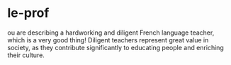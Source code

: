 # le-prof
ou are describing a hardworking and diligent French language teacher, which is a very good thing! Diligent teachers represent great value in society, as they contribute significantly to educating people and enriching their culture.
